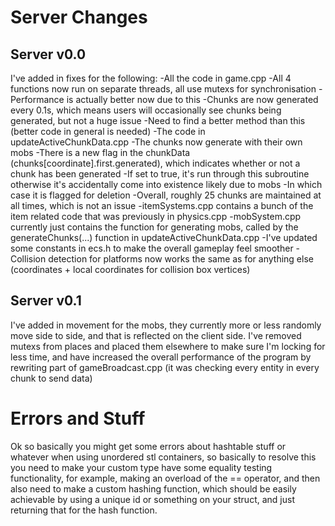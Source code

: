 # Server Changes
## Server v0.0
I've added in fixes for the following:
-All the code in game.cpp
    -All 4 functions now run on separate threads, all use mutexs for synchronisation
    -Performance is actually better now due to this
    -Chunks are now generated every 0.1s, which means users will occasionally see chunks being generated, but not a huge issue
    -Need to find a better method than this (better code in general is needed)
-The code in updateActiveChunkData.cpp
    -The chunks now generate with their own mobs
    -There is a new flag in the chunkData (chunks[coordinate].first.generated), which indicates whether or not a chunk has been generated
        -If set to true, it's run through this subroutine otherwise it's accidentally come into existence likely due to mobs
        -In which case it is flagged for deletion
    -Overall, roughly 25 chunks are maintained at all times, which is not an issue
-itemSystems.cpp contains a bunch of the item related code that was previously in physics.cpp
-mobSystem.cpp currently just contains the function for generating mobs, called by the generateChunks(...) function in updateActiveChunkData.cpp
-I've updated some constants in ecs.h to make the overall gameplay feel smoother
-Collision detection for platforms now works the same as for anything else (coordinates + local coordinates for collision box vertices)

## Server v0.1
I've added in movement for the mobs, they currently more or less randomly move side to side, and that is reflected on the client side.
I've removed mutexs from places and placed them elsewhere to make sure I'm locking for less time, and have increased the overall performance of the program by rewriting part of gameBroadcast.cpp (it was checking every entity in every chunk to send data)

# Errors and Stuff
Ok so basically you might get some errors about hashtable stuff or whatever when using unordered stl containers, so basically to resolve this you need to make your custom type have some equality testing functionality, for example, making an overload of the == operator, and then also need to make a custom hashing function, which should be easily achievable by using a unique id or something on your struct, and just returning that for the hash function.